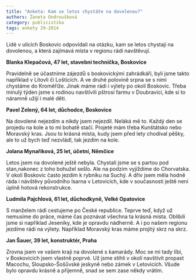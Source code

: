 ```yaml
---
title: "Anketa: Kam se letos chystáte na dovolenou?"
authors: Žaneta Ondroušková
category: publicistika
tags: ankety 29-2014 
---
```


Lidé v ulicích Boskovic odpovídali na otázku, kam se letos chystají na dovolenou, a která zajímavá místa v regionu rádi navštěvují.

**Blanka Klepačová, 47 let, stavební technička, Boskovice**

Pravidelně se účastníme zájezdů s boskovickými zahrádkáři, byli jsme takto například v Litovli či Lošticích. A ve druhé polovině srpna se s nimi chystáme do Kroměříže. Jinak máme rádi i výlety po okolí Boskovic. Třeba minulý týden jsme s rodinou navštívili pštrosí farmu v Doubravici, kde si to náramně užijí i malé děti.

**Pavel Zelený, 64 let, důchodce, Boskovice**

Na dovolené nejezdím a nikdy jsem nejezdil. Neláká mě to. Každý den se projedu na kole a to mi bohatě stačí. Projeté mám třeba Kunštátsko nebo Moravský kras. Jsou to krásná místa, kudy jsem před lety chodíval pěšky, ale to už bych teď nezvládl, tak jezdím na kole.

**Jolana Mynaříková, 25 let, účetní, Němčice**

Letos jsem na dovolené ještě nebyla. Chystali jsme se s partou pod stan,nakonec z toho bohužel sešlo. Ale na podzim vyjíždíme do Chorvatska. V okolí Boskovic často jezdím k rybníku na Suchý. A dřív jsem měla hodně ráda i návštěvy původního Isarna v Letovicích, kde v současnosti ještě není úplně hotová rekonstrukce.

**Ludmila Pajchlová, 61 let, důchodkyně, Velké Opatovice**

S manželem rádi cestujeme po České republice. Teprve teď, když už nemusíme do práce, máme čas poznávat všechna ta krásná místa. Oblíbili jsme si například Jeseníky, kde je opravdu nádherně. A i po našem regionu jezdíme rádi na výlety. Například Moravský kras máme projitý skrz na skrz.

**Jan Šauer, 39 let, konstruktér, Praha**

Zrovna jsem ve vašem kraji na dovolené s kamarády. Moc se mi tady líbí, v Boskovicích jsem vlastně poprvé. Už jsme stihli v okolí navštívit propast Macochu, Sloupsko-Šošůvské jeskyně nebo zámek v Letovicích. Všude bylo opravdu krásně a příjemně, snad se sem zase někdy vrátím.